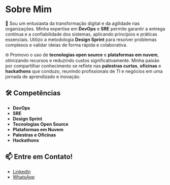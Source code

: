 # Sobre Mim

🚀 Sou um entusiasta da transformação digital e da agilidade nas organizações. Minha expertise em **DevOps** e **SRE** permite garantir a entrega contínua e a confiabilidade dos sistemas, aplicando princípios e práticas essenciais. Utilizo a metodologia **Design Sprint** para resolver problemas complexos e validar ideias de forma rápida e colaborativa.

🌐 Promovo o uso de **tecnologias open source** e **plataformas em nuvem**, otimizando recursos e reduzindo custos significativamente. Minha paixão por compartilhar conhecimento se reflete nas **palestras curtas**, **oficinas** e **hackathons** que conduzo, reunindo profissionais de TI e negócios em uma jornada de aprendizado e inovação.

## 🛠️ Competências

- **DevOps**
- **SRE**
- **Design Sprint**
- **Tecnologias Open Source**
- **Plataformas em Nuvem**
- **Palestras e Oficinas**
- **Hackathons**

## 📫 Entre em Contato!

- [LinkedIn](https://www.linkedin.com/in/sandrociceros/)
- [WhatsApp](https://api.whatsapp.com/send/?phone=5511988954887&text=Ol%C3%A1,%20DevOps%20Vanilla!&type=phone_number&app_absent=0)

